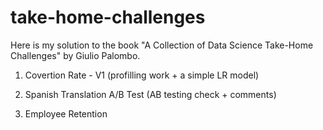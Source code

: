 # take-home-challenges

Here is my solution to the book "A Collection of Data Science Take-Home Challenges" by Giulio Palombo.

01. Covertion Rate - V1 (profilling work + a simple LR model)

02. Spanish Translation A/B Test (AB testing check + comments)

03. Employee Retention
